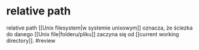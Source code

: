 # relative path
relative path [[Unix filesystem|w systemie unixowym]] oznacza, że ściezka do danego [[Unix file|folderu/pliku]] zaczyna się od [[current working directory]].
#review